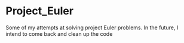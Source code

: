 # Project_Euler
Some of my attempts at solving project Euler problems.
In the future, I intend to come back and clean up the code
